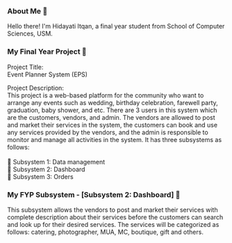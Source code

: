 ### About Me 👤

Hello there! I'm Hidayati Itqan, a final year student from School of Computer Sciences, USM.

### My Final Year Project 📜

Project Title: <br/>
Event Planner System (EPS)

Project Description: <br/>
This project is a web-based platform for the community who want to arrange any events such as wedding, birthday celebration, farewell party, graduation, baby shower, and etc. There are 3 users in this system which are the customers, vendors, and admin. The vendors are allowed to post and market their services in the system, the customers can book and use any services provided by the vendors, and the admin is responsible to monitor and manage all activities in the system. It has three subsystems as follows: <br/> <br/>
💎 Subsystem 1: Data management <br/>
💎 Subsystem 2: Dashboard <br/>
💎 Subsystem 3: Orders <br/>

### My FYP Subsystem - [Subsystem 2: Dashboard] 📜

This subsystem allows the vendors to post and market their services with complete description about their services before the customers can search and look up for their desired services. The services will be categorized as follows: catering, photographer, MUA, MC, boutique, gift and others.

